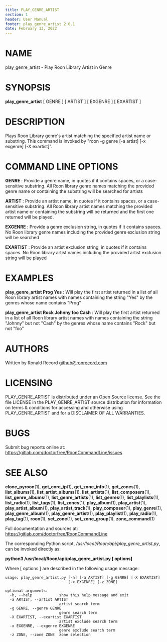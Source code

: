```yaml
---
title: PLAY_GENRE_ARTIST
section: 1
header: User Manual
footer: play_genre_artist 2.0.1
date: February 13, 2022
---
```

# NAME
play_genre_artist - Play Roon Library Artist in Genre

# SYNOPSIS
**play_genre_artist** [ GENRE ] [ ARTIST ] [ EXGENRE ] [ EXARTIST ]

# DESCRIPTION
Plays Roon Library genre's artist matching the specified artist name or substring. This command is invoked by "roon -g genre [-a artist] [-x exgenre] [-X exartist]".

# COMMAND LINE OPTIONS
**GENRE**
: Provide a genre name, in quotes if it contains spaces, or a case-sensitive substring. All Roon library genre names matching the provided genre name or containing the substring will be searched for artists

**ARTIST**
: Provide an artist name, in quotes if it contains spaces, or a case-sensitive substring. All Roon library artist names matching the provided artist name or containing the substring will be returned and the first one returned will be played.

**EXGENRE**
: Provide a genre exclusion string, in quotes if it contains spaces. No Roon library genre names including the provided genre exclusion string will be searched

**EXARTIST**
: Provide an artist exclusion string, in quotes if it contains spaces. No Roon library artist names including the provided artist exclusion string will be played

# EXAMPLES
**play_genre_artist Prog Yes**
: Will play the first artist returned in a list of all Roon library artist names with names containing the string "Yes" by the genres whose name contains "Prog"

**play_genre_artist Rock Johnny foo Cash**
: Will play the first artist returned in a list of all Roon library artist names with names containing the string "Johnny" but not "Cash" by the genres whose name contains "Rock" but not "foo"

# AUTHORS
Written by Ronald Record github@ronrecord.com

# LICENSING
PLAY_GENRE_ARTIST is distributed under an Open Source license.
See the file LICENSE in the PLAY_GENRE_ARTIST source distribution
for information on terms &amp; conditions for accessing and
otherwise using PLAY_GENRE_ARTIST and for a DISCLAIMER OF ALL WARRANTIES.

# BUGS
Submit bug reports online at: https://gitlab.com/doctorfree/RoonCommandLine/issues

# SEE ALSO
**clone_pyroon**(1), **get_core_ip**(1), **get_zone_info**(1), **get_zones**(1), **list_albums**(1), **list_artist_albums**(1), **list_artists**(1), **list_composers**(1), **list_genre_albums**(1), **list_genre_artists**(1), **list_genres**(1), **list_playlists**(1), **list_radio**(1), **list_tags**(1), **list_zones**(1), **play_album**(1), **play_artist**(1), **play_artist_album**(1), **play_artist_track**(1), **play_composer**(1), **play_genre**(1), **play_genre_album**(1), **play_genre_artist**(1), **play_playlist**(1), **play_radio**(1), **play_tag**(1), **roon**(1), **set_zone**(1), **set_zone_group**(1), **zone_command**(1)

Full documentation and sources at: https://gitlab.com/doctorfree/RoonCommandLine

The corresponding Python script, */usr/local/Roon/api/play_genre_artist.py*,
can be invoked directly as:

**python3 /usr/local/Roon/api/play_genre_artist.py [ options]**

Where [ options ] are described in the following usage message:

~~~~
usage: play_genre_artist.py [-h] [-a ARTIST] [-g GENRE] [-X EXARTIST]
                            [-x EXGENRE] [-z ZONE]

optional arguments:
  -h, --help            show this help message and exit
  -a ARTIST, --artist ARTIST
                        artist search term
  -g GENRE, --genre GENRE
                        genre search term
  -X EXARTIST, --exartist EXARTIST
                        artist exclude search term
  -x EXGENRE, --exgenre EXGENRE
                        genre exclude search term
  -z ZONE, --zone ZONE  zone selection
~~~~

